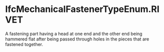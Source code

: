 IfcMechanicalFastenerTypeEnum.RIVET
===================================
A fastening part having a head at one end and the other end being hammered
flat after being passed through holes in the pieces that are fastened
together.


